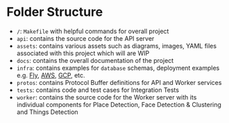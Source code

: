 # Folder Structure

- `/`: `Makefile` with helpful commands for overall project
- `api`: contains the source code for the API server
- `assets`: contains various assets such as diagrams, images, YAML files associated with this project which will are WIP
- `docs`: contains the overall documentation of the project
- `infra`: contains examples for `database` schemas, deployment examples e.g. [Fly](https://fly.io), [AWS](https://aws.amazon.com/), [GCP](https://cloud.google.com/), etc.
- `protos`: contains Protocol Buffer definitions for API and Worker services
- `tests`: contains code and test cases for Integration Tests
- `worker`: contains the source code for the Worker server with its individual components for Place Detection, Face Detection & Clustering and Things Detection

